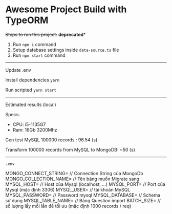 # Awesome Project Build with TypeORM

~~Steps to run this project:~~ **deprecated***

1. Run `npm i` command
2. Setup database settings inside `data-source.ts` file
3. Run `npm start` command
-----------------------------------------------------
Update .env

Install dependencies ```yarn```

Run scripted ```yarn start```

-----------------------------------------------------
Estimated results (local)

Specs: 
+ CPU: i5-1135G7
+ Ram: 16Gb 3200Mhz

Gen test MySQL 100000 records : 96.54 (s)

Transform 100000 records from MySQL to MongoDB: ~50 (s)

------------------------------------------------

```.env```

MONGO_CONNECT_STRING= // Connection String của MongoDb
MONGO_COLLECTION_NAME= // Tên bảng muốn Migrate sang
MYSQL_HOST= // Host của Mysql (localhost, ...)
MYSQL_PORT= // Port của Mysql (mặc định 3306)
MYSQL_USER= // tài khoản MySQL
MYSQL_PASSWORD= // Password mysql
MYSQL_DATABASE= // Schema sử dụng
MYSQL_TABLE_NAME= // Bảng Question import
BATCH_SIZE= // số lượng lấy mỗi lần để tối ưu (mặc định 1000 records / req)
